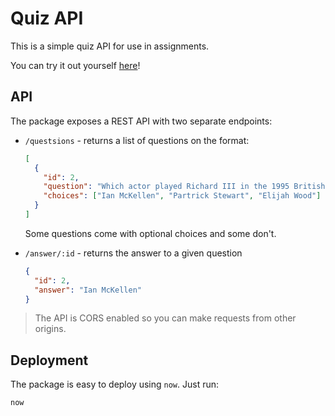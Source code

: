 # Quiz API

This is a simple quiz API for use in assignments.

You can try it out yourself [here][deploy]!

## API

The package exposes a REST API with two separate endpoints:

- `/questsions` - returns a list of questions on the format:

    ```json
    [
      {
        "id": 2,
        "question": "Which actor played Richard III in the 1995 British film drama of the same title?",
        "choices": ["Ian McKellen", "Partrick Stewart", "Elijah Wood"]
      }
    ]
    ```

    Some questions come with optional choices and some don't.

- `/answer/:id` - returns the answer to a given question

  ```json
  {
    "id": 2,
    "answer": "Ian McKellen"
  }
  ```

> The API is CORS enabled so you can make requests from other origins.

## Deployment

The package is easy to deploy using `now`. Just run:

```bash
now
```

[deploy]: https://futu-quiz-api.now.sh/
